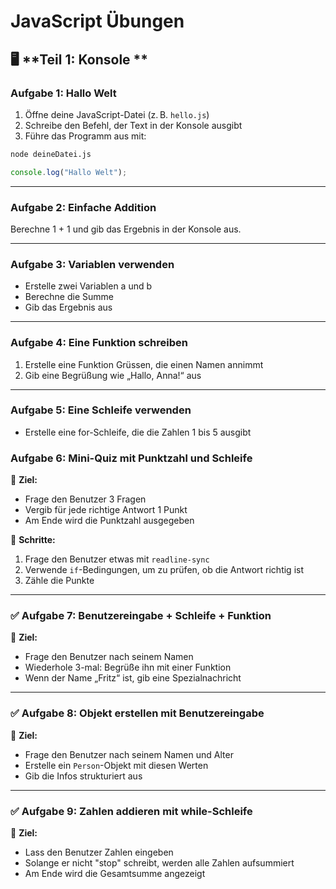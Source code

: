 # JavaScript Übungen

## 🖥 **Teil 1: Konsole **

### Aufgabe 1: Hallo Welt

1. Öffne deine JavaScript-Datei (z. B. `hello.js`)
2. Schreibe den Befehl, der Text in der Konsole ausgibt
3. Führe das Programm aus mit:

```bash
node deineDatei.js
```

```javascript
console.log("Hallo Welt");
```

---

### Aufgabe 2: Einfache Addition

Berechne 1 + 1 und gib das Ergebnis in der Konsole aus.

---

### Aufgabe 3: Variablen verwenden

- Erstelle zwei Variablen a und b
- Berechne die Summe
- Gib das Ergebnis aus

---

### Aufgabe 4: Eine Funktion schreiben

1. Erstelle eine Funktion Grüssen, die einen Namen annimmt
2. Gib eine Begrüßung wie „Hallo, Anna!“ aus

---

### Aufgabe 5: Eine Schleife verwenden

- Erstelle eine for-Schleife, die die Zahlen 1 bis 5 ausgibt

### **Aufgabe 6: Mini-Quiz mit Punktzahl und Schleife**

🧾 **Ziel:**

- Frage den Benutzer 3 Fragen
- Vergib für jede richtige Antwort 1 Punkt
- Am Ende wird die Punktzahl ausgegeben

🔧 **Schritte:**

1. Frage den Benutzer etwas mit `readline-sync`
2. Verwende `if`-Bedingungen, um zu prüfen, ob die Antwort richtig ist
3. Zähle die Punkte

---

### ✅ **Aufgabe 7: Benutzereingabe + Schleife + Funktion**

🧾 **Ziel:**

- Frage den Benutzer nach seinem Namen
- Wiederhole 3-mal: Begrüße ihn mit einer Funktion
- Wenn der Name „Fritz“ ist, gib eine Spezialnachricht

---

### ✅ **Aufgabe 8: Objekt erstellen mit Benutzereingabe**

🧾 **Ziel:**

- Frage den Benutzer nach seinem Namen und Alter
- Erstelle ein `Person`-Objekt mit diesen Werten
- Gib die Infos strukturiert aus

---

### ✅ **Aufgabe 9: Zahlen addieren mit while-Schleife**

🧾 **Ziel:**

- Lass den Benutzer Zahlen eingeben
- Solange er nicht "stop" schreibt, werden alle Zahlen aufsummiert
- Am Ende wird die Gesamtsumme angezeigt
